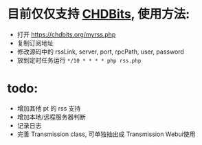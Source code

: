 # 目前仅仅支持 [CHDBits](https://chdbits.org), 使用方法:
* 打开 https://chdbits.org/myrss.php
* 复制订阅地址
* 修改源码中的 rssLink, server, port, rpcPath, user, password
* 放到定时任务运行 `*/10 * * * * php rss.php`


# todo:
* 增加其他 pt 的 rss 支持
* 增加本地/远程服务器判断
* 记录日志
* 完善 Transmission class, 可单独抽出成 Transmission Webui使用

